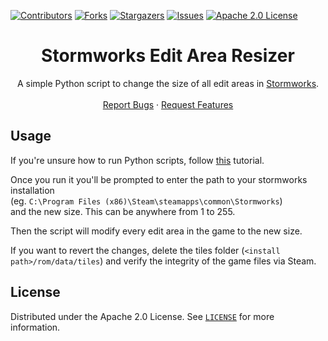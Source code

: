 [![Contributors][contributors-shield]][contributors-url]
[![Forks][forks-shield]][forks-url]
[![Stargazers][stars-shield]][stars-url]
[![Issues][issues-shield]][issues-url]
[![Apache 2.0 License][license-shield]][license-url]




<h1 align="center">Stormworks Edit Area Resizer</h1>
<p align="center">
  A simple Python script to change the size of all edit areas in <a href="https://store.steampowered.com/app/573090">Stormworks</a>.
  <br />
  <br />
  <a href="https://github.com/Insprill/StormworksEditAreaResizer/issues">Report Bugs</a>
  ·
  <a href="https://github.com/Insprill/StormworksEditAreaResizer/issues">Request Features</a>
</p>




<!-- USAGE EXAMPLES -->

## Usage

If you're unsure how to run Python scripts, follow [this](https://realpython.com/run-python-scripts/) tutorial.  

Once you run it you'll be prompted to enter the path to your stormworks installation  
(eg. `C:\Program Files (x86)\Steam\steamapps\common\Stormworks`)  
and the new size. This can be anywhere from 1 to 255.

Then the script will modify every edit area in the game to the new size.

If you want to revert the changes, delete the tiles folder (`<install path>/rom/data/tiles`) and 
verify the integrity of the game files via Steam.




<!-- LICENSE -->

## License

Distributed under the Apache 2.0 License. See [`LICENSE`][license-url] for more information.




<!-- MARKDOWN LINKS & IMAGES -->
<!-- https://www.markdownguide.org/basic-syntax/#reference-style-links -->

[contributors-shield]: https://img.shields.io/github/contributors/Insprill/StormworksEditAreaResizer.svg?style=for-the-badge
[contributors-url]: https://github.com/Insprill/StormworksEditAreaResizer/graphs/contributors
[forks-shield]: https://img.shields.io/github/forks/Insprill/StormworksEditAreaResizer.svg?style=for-the-badge
[forks-url]: https://github.com/Insprill/StormworksEditAreaResizer/network/members
[stars-shield]: https://img.shields.io/github/stars/Insprill/StormworksEditAreaResizer.svg?style=for-the-badge
[stars-url]: https://github.com/Insprill/StormworksEditAreaResizer/stargazers
[issues-shield]: https://img.shields.io/github/issues/Insprill/StormworksEditAreaResizer.svg?style=for-the-badge
[issues-url]: https://github.com/Insprill/StormworksEditAreaResizer/issues
[license-shield]: https://img.shields.io/github/license/Insprill/StormworksEditAreaResizer.svg?style=for-the-badge
[license-url]: https://github.com/Insprill/StormworksEditAreaResizer/blob/master/LICENSE
[maven-central-shield]: https://img.shields.io/maven-central/v/net.insprill/StormworksEditAreaResizer
[maven-central-url]: https://mvnrepository.com/artifact/net.insprill/StormworksEditAreaResizer
